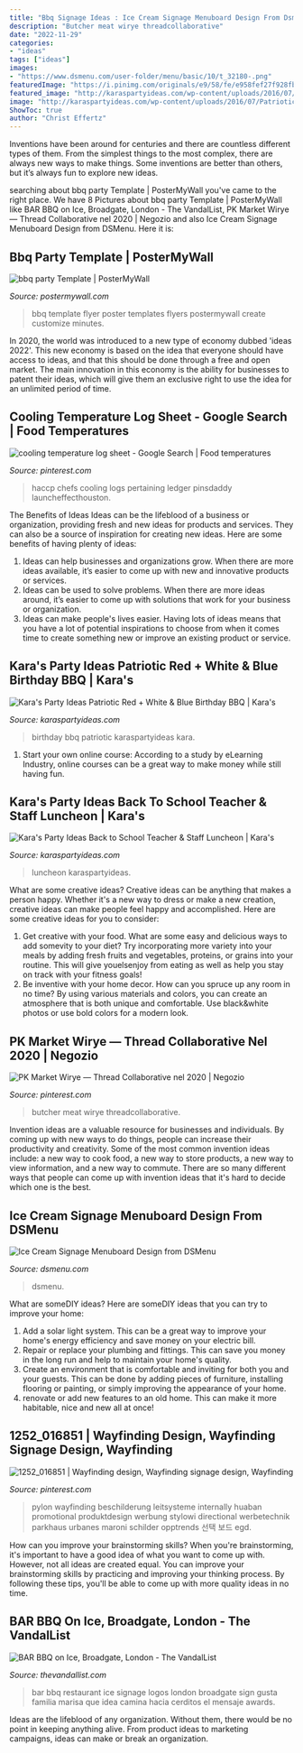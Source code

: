 ```yaml
---
title: "Bbq Signage Ideas : Ice Cream Signage Menuboard Design From Dsmenu"
description: "Butcher meat wirye threadcollaborative"
date: "2022-11-29"
categories:
- "ideas"
tags: ["ideas"]
images:
- "https://www.dsmenu.com/user-folder/menu/basic/10/t_32180-.png"
featuredImage: "https://i.pinimg.com/originals/e9/58/fe/e958fef27f928fba72169a06d08eb970.jpg"
featured_image: "http://karaspartyideas.com/wp-content/uploads/2016/07/Patriotic-Red-White-Blue-Birthday-BBQ-via-Karas-Party-Ideas-KarasPartyIdeas.com17.jpeg"
image: "http://karaspartyideas.com/wp-content/uploads/2016/07/Patriotic-Red-White-Blue-Birthday-BBQ-via-Karas-Party-Ideas-KarasPartyIdeas.com17.jpeg"
ShowToc: true
author: "Christ Effertz"
---
```



Inventions have been around for centuries and there are countless different types of them. From the simplest things to the most complex, there are always new ways to make things. Some inventions are better than others, but it’s always fun to explore new ideas.

	

		
searching about bbq party Template | PosterMyWall you've came to the right place. We have 8 Pictures about bbq party Template | PosterMyWall like BAR BBQ on Ice, Broadgate, London - The VandalList, PK Market Wirye — Thread Collaborative nel 2020 | Negozio and also Ice Cream Signage Menuboard Design from DSMenu. Here it is:
		
    
## Bbq Party Template | PosterMyWall

<img loading=lazy src="https://d1csarkz8obe9u.cloudfront.net/posterpreviews/bbq-party-poster-template-6c2f031bf5baecd0b0f0384e8890da6f_screen.jpg?ts=1494079485" onerror="this.onerror=null;this.src='https://tse4.mm.bing.net/th?id=OIP.gjd1t2r5cAZMSvLm3BE-pgAAAA&amp;pid=15.1';" alt="bbq party Template | PosterMyWall">

_Source: postermywall.com_

>bbq template flyer poster templates flyers postermywall create customize minutes. 

	

In 2020, the world was introduced to a new type of economy dubbed 'ideas 2022'. This new economy is based on the idea that everyone should have access to ideas, and that this should be done through a free and open market. The main innovation in this economy is the ability for businesses to patent their ideas, which will give them an exclusive right to use the idea for an unlimited period of time.

    
## Cooling Temperature Log Sheet - Google Search | Food Temperatures

<img loading=lazy src="https://i.pinimg.com/originals/1c/6c/bc/1c6cbc2eb1db167039fba6620f74d748.png" onerror="this.onerror=null;this.src='https://tse1.mm.bing.net/th?id=OIP.shjaFA_-31zVzHsdEY7BGQHaI2&amp;pid=15.1';" alt="cooling temperature log sheet - Google Search | Food temperatures">

_Source: pinterest.com_

>haccp chefs cooling logs pertaining ledger pinsdaddy launcheffecthouston. 

	

The Benefits of Ideas
Ideas can be the lifeblood of a business or organization, providing fresh and new ideas for products and services. They can also be a source of inspiration for creating new ideas. Here are some benefits of having plenty of ideas: 
1. Ideas can help businesses and organizations grow. When there are more ideas available, it’s easier to come up with new and innovative products or services. 
2. Ideas can be used to solve problems. When there are more ideas around, it’s easier to come up with solutions that work for your business or organization. 
3. Ideas can make people's lives easier. Having lots of ideas means that you have a lot of potential inspirations to choose from when it comes time to create something new or improve an existing product or service. 

    
## Kara&#039;s Party Ideas Patriotic Red + White &amp; Blue Birthday BBQ | Kara&#039;s

<img loading=lazy src="http://karaspartyideas.com/wp-content/uploads/2016/07/Patriotic-Red-White-Blue-Birthday-BBQ-via-Karas-Party-Ideas-KarasPartyIdeas.com17.jpeg" onerror="this.onerror=null;this.src='https://tse1.mm.bing.net/th?id=OIP.kzVYUlFb2ccYarU0rqF8GAHaE8&amp;pid=15.1';" alt="Kara&#039;s Party Ideas Patriotic Red + White &amp; Blue Birthday BBQ | Kara&#039;s">

_Source: karaspartyideas.com_

>birthday bbq patriotic karaspartyideas kara. 

	

1. Start your own online course: According to a study by eLearning Industry, online courses can be a great way to make money while still having fun.

    
## Kara&#039;s Party Ideas Back To School Teacher &amp; Staff Luncheon | Kara&#039;s

<img loading=lazy src="https://karaspartyideas.com/wp-content/uploads/2020/08/Back-to-School-Teacher-Staff-Luncheon-via-Karas-Party-Ideas-KarasPartyIdeas.com6_.jpg" onerror="this.onerror=null;this.src='https://tse4.mm.bing.net/th?id=OIP.p4xmzewYto3HOpxrutzAyAHaFj&amp;pid=15.1';" alt="Kara&#039;s Party Ideas Back to School Teacher &amp; Staff Luncheon | Kara&#039;s">

_Source: karaspartyideas.com_

>luncheon karaspartyideas. 

	

What are some creative ideas?
Creative ideas can be anything that makes a person happy. Whether it's a new way to dress or make a new creation, creative ideas can make people feel happy and accomplished. Here are some creative ideas for you to consider: 
1. Get creative with your food. What are some easy and delicious ways to add somevity to your diet? Try incorporating more variety into your meals by adding fresh fruits and vegetables, proteins, or grains into your routine. This will give youelsenjoy from eating as well as help you stay on track with your fitness goals! 
2. Be inventive with your home decor. How can you spruce up any room in no time? By using various materials and colors, you can create an atmosphere that is both unique and comfortable. Use black&white photos or use bold colors for a modern look.

    
## PK Market Wirye — Thread Collaborative Nel 2020 | Negozio

<img loading=lazy src="https://i.pinimg.com/originals/e9/58/fe/e958fef27f928fba72169a06d08eb970.jpg" onerror="this.onerror=null;this.src='https://tse2.mm.bing.net/th?id=OIP.mTRCjuDw4aK1-gyFARNkAAHaHa&amp;pid=15.1';" alt="PK Market Wirye — Thread Collaborative nel 2020 | Negozio">

_Source: pinterest.com_

>butcher meat wirye threadcollaborative. 

	

Invention ideas are a valuable resource for businesses and individuals. By coming up with new ways to do things, people can increase their productivity and creativity. Some of the most common invention ideas include: a new way to cook food, a new way to store products, a new way to view information, and a new way to commute. There are so many different ways that people can come up with invention ideas that it's hard to decide which one is the best.

    
## Ice Cream Signage Menuboard Design From DSMenu

<img loading=lazy src="https://www.dsmenu.com/user-folder/menu/basic/10/t_32180-.png" onerror="this.onerror=null;this.src='https://tse4.mm.bing.net/th?id=OIP.O8K5Cbuwex0DXGqAi7rQgwAAAA&amp;pid=15.1';" alt="Ice Cream Signage Menuboard Design from DSMenu">

_Source: dsmenu.com_

>dsmenu. 

	

What are someDIY ideas?
Here are someDIY ideas that you can try to improve your home:
1. Add a solar light system. This can be a great way to improve your home's energy efficiency and save money on your electric bill.
2. Repair or replace your plumbing and fittings. This can save you money in the long run and help to maintain your home's quality.
3. Create an environment that is comfortable and inviting for both you and your guests. This can be done by adding pieces of furniture, installing flooring or painting, or simply improving the appearance of your home.
4. renovate or add new features to an old home. This can make it more habitable, nice and new all at once!

    
## 1252_016851 | Wayfinding Design, Wayfinding Signage Design, Wayfinding

<img loading=lazy src="https://i.pinimg.com/originals/39/f7/ca/39f7ca98e6f89ea2585bc582206bce2a.jpg" onerror="this.onerror=null;this.src='https://tse2.mm.bing.net/th?id=OIP.T11xSvcWP8y_ZwJE0VejJwHaJ4&amp;pid=15.1';" alt="1252_016851 | Wayfinding design, Wayfinding signage design, Wayfinding">

_Source: pinterest.com_

>pylon wayfinding beschilderung leitsysteme internally huaban promotional produktdesign werbung stylowi directional werbetechnik parkhaus urbanes maroni schilder opptrends 선택 보드 egd. 

	

How can you improve your brainstorming skills?
When you're brainstorming, it's important to have a good idea of what you want to come up with. However, not all ideas are created equal. You can improve your brainstorming skills by practicing and improving your thinking process. By following these tips, you'll be able to come up with more quality ideas in no time.

    
## BAR BBQ On Ice, Broadgate, London - The VandalList

<img loading=lazy src="http://www.thevandallist.com/wp-content/uploads/2014/09/gh9a6468barbbq_low.jpg" onerror="this.onerror=null;this.src='https://tse4.mm.bing.net/th?id=OIP.zJzS-yF_V8yyO1nXRh93KgHaLG&amp;pid=15.1';" alt="BAR BBQ on Ice, Broadgate, London - The VandalList">

_Source: thevandallist.com_

>bar bbq restaurant ice signage logos london broadgate sign gusta familia marisa que idea camina hacia cerditos el mensaje awards. 

	

Ideas are the lifeblood of any organization. Without them, there would be no point in keeping anything alive. From product ideas to marketing campaigns, ideas can make or break an organization.


